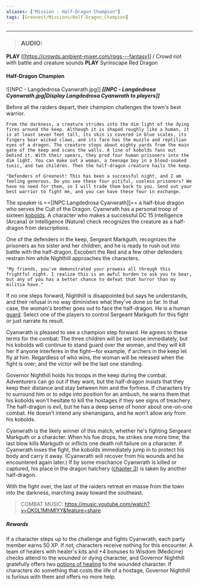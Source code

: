 ```yaml
---
aliases: ["Mission - Half-Dragon Champion"]
tags: [Greenest/Missions/Half-Dragon_Champion]
---
```


---

>### AUDIO:
**PLAY** [[https://crowds.ambient-mixer.com/rpgs---fantasy]] / Crowd riot with battle and creature sounds
**PLAY** Syrinscape Red Dragon

#### Half-Dragon Champion
![[NPC - Langdedrosa Cyanwrath.jpg]]
***[[NPC - Langdedrosa Cyanwrath.jpg|Display Langdedrosa Cyanwrath to players]]***

Before all the raiders depart, their champion challenges the town's best warrior.

```ad-readout
From the darkness, a creature strides into the dim light of the dying fires around the keep. Although it is shaped roughly like a human, it is at least seven feet tall, its skin is covered in blue scales, its fingers bear wicked claws, and its face has the muzzle and reptilian eyes of a dragon. The creature stops about eighty yards from the main gate of the keep and scans the walls. A line of kobolds fans out behind it. With their spears, they prod four human prisoners into the dim light. You can make out a woman, a teenage boy in a blood-soaked tunic, and two children. Then the half-dragon creature hails the keep.

"Defenders of Greenest! This has been a successful night, and I am feeling generous. Do you see these four pitiful, useless prisoners? We have no need for them, so I will trade them back to you. Send out your best warrior to fight me, and you can have these four in exchange.
```

The speaker is ==[[NPC.Langdedrosa Cyanwrath]]== a half-blue dragon who serves the Cult of the Dragon. Cyanwrath has a personal troop of sixteen [kobolds](https://5e.tools/bestiary.html#kobold_mm). A character who makes a successful DC 15 Intelligence (Arcana) or Intelligence (Nature) check recognizes the creature as a half-dragon from descriptions.

One of the defenders in the keep, Sergeant Markguth, recognizes the prisoners as his sister and her children, and he is ready to rush out into battle with the half-dragon. Escobert the Red and a few other defenders restrain him while Nighthill approaches the characters.

```ad-readout
"My friends, you've demonstrated your prowess all through this frightful night. I realize this is an awful burden to ask you to bear, but any of you has a better chance to defeat that horror than my militia have."
```

If no one steps forward, Nighthill is disappointed but says he understands, and their refusal in no way diminishes what they've done so far. In that case, the woman's brother goes out to face the half-dragon. He is a human [guard](https://5e.tools/bestiary.html#guard_mm). Select one of the players to control Sergeant Markguth for this fight or just narrate its result.

Cyanwrath is pleased to see a champion step forward. He agrees to these terms for the combat: The three children will be set loose immediately, but his kobolds will continue to stand guard over the woman, and they will kill her if anyone interferes in the fight—for example, if archers in the keep let fly at him. Regardless of who wins, the woman will be released when the fight is over; and the victor will be the last one standing.

Governor Nighthill holds his troops in the keep during the combat. Adventurers can go out if they want, but the half-dragon insists that they keep their distance and stay between him and the fortress. If characters try to surround him or to edge into position for an ambush, he warns them that his kobolds won't hesitate to kill the hostages if they see signs of treachery. The half-dragon is evil, but he has a deep sense of honor about one-on-one combat. He doesn't intend any shenanigans, and he won't allow any from his kobolds.

Cyanwrath is the likely winner of this match, whether he's fighting Sergeant Markguth or a character. When his foe drops, he strikes one more time; the last blow kills Markguth or inflicts one death roll failure on a character. If Cyanwrath loses the fight, the kobolds immediately jump in to protect his body and carry it away. (Cyanwrath will recover from his wounds and be encountered again later.) If by some mischance Cyanwrath is killed or captured, his place in the dragon hatchery ([chapter 3](https://5e.tools/adventure.html#HotDQ,3)) is taken by another half-dragon.

With the fight over, the last of the raiders retreat en masse from the town into the darkness, marching away toward the southeast.

> COMBAT MUSIC: https://music.youtube.com/watch?v=OK0L1MhMlYY&feature=share
> 
##### Rewards

If a character steps up to the challenge and fights Cyanwrath, each party member earns 50 XP. If not, characters receive nothing for this encounter. A team of healers with healer's kits and +4 bonuses to Wisdom (Medicine) checks attend to the wounded or dying character, and Governor Nighthill gratefully offers two [potions of healing](https://5e.tools/items.html#potion%20of%20healing_dmg) to the wounded character. If characters do something that costs the life of a hostage, Governor Nighthill is furious with them and offers no more help.